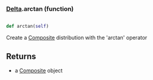 ### [Delta](Delta.md).arctan (function)


```py

def arctan(self)

```



Create a [Composite](Composite.md) distribution with the 'arctan' operator

Returns
-----------
* a [Composite](Composite.md) object

